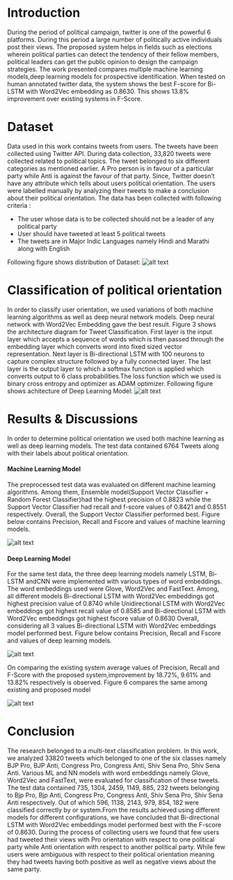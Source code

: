 # Introduction

During the period of political campaign, twitter is one of the powerful 6 platforms. During this period a large number of politically active individuals post their views. The proposed system helps in fields such as elections wherein political parties can detect the tendency of their fellow members, political leaders can get the public opinion to design the campaign strategies. The work presented compares multiple machine learning models,deep learning models for prospective identification. When tested on human annotated twitter data, the system shows the best F-score for Bi-LSTM with Word2Vec embedding as 0.8630. This shows 13.8% improvement over existing systems in F-Score.

# Dataset

Data used in this work contains  tweets from users. The tweets have been collected using Twitter API. During data collection, 33,820 tweets were collected related to political topics. The tweet belonged to six different categories as mentioned earlier. A Pro person is in favour of a particular party while Anti is against the favour of that party. Since, Twitter doesn’t have any attribute which tells about users political orientation. The users were labelled manually by analyzing their tweets to make a conclusion about their political orientation. The data has been collected with following criteria :

-  The user whose data is to be collected should not be a leader of any political party 
  - User should have tweeted at least 5 political tweets
  - The tweets are in Major Indic Languages namely Hindi and Marathi  along with English

Following figure shows distribution of Dataset:
    ![alt text](https://github.com/sp31051998/Political-Orientation-of-user-using-Tweet/blob/master/Images/Dataset%20Distribution.png)

# Classification of political orientation

In order to classify user orientation, we used variations of both machine learning algorithms as well as deep neural network models. Deep neural network with Word2Vec Embedding gave the best result. Figure 3 shows the architecture diagram for Tweet Classification. First layer is the input layer which accepts a sequence of words which is then passed through the embedding layer which converts word into fixed sized vector representation. Next layer is Bi-directional LSTM with 100 neurons to capture complex structure followed by a fully connected layer. The last layer is the output layer to which a softmax function is applied which converts output to 6 class probabilities.The loss function which we used is binary cross entropy and optimizer as ADAM optimizer. Following figure shows achitecture of Deep Learning Model:
![alt text](https://github.com/sp31051998/Political-Orientation-of-user-using-Tweet/blob/master/Images/Model%20Architecture.png)

# Results & Discussions

In order to determine political orientation we used both machine learning as well as deep learning models. The test data contained 6764 Tweets along with their labels about political orientation.

#### Machine Learning Model

The preprocessed test data was evaluated on different machine learning algorithms. Among them, Ensemble model(Support Vector Classifier + Random Forest Classifier)had the highest precision of 0.8823 while the Support Vector Classifier had recall and f-score values of 0.8421 and 0.8551 respectively. Overall, the Support Vector Classifier performed best. Figure below contains Precision, Recall and Fscore and  values of machine learning models.

![alt text](https://github.com/sp31051998/Political-Orientation-of-user-using-Tweet/blob/master/Images/ML%20Model%20Comparision.png)

#### Deep Learning Model

For the same test data, the three deep learning models namely LSTM, Bi-LSTM andCNN were implemented with various types of word embeddings.  The word embeddings used were Glove, Word2Vec and FastText. Among, all different models Bi-directional LSTM with Word2Vec embeddings got highest precision value of 0.8740 while Unidirectional LSTM with Word2Vec embeddings got highest recall value of 0.8585 and Bi-directional LSTM with Word2Vec embeddings got highest fscore value of 0.8630 Overall, considering all 3 values Bi-directional LSTM with Word2Vec embeddings model performed best. Figure below contains Precision, Recall and Fscore and  values of deep learning models.

![alt text](https://github.com/sp31051998/Political-Orientation-of-user-using-Tweet/blob/master/Images/DL%20Model%20Comparision.png)

On comparing the existing system average values of Precision, Recall and F-Score with the proposed system,improvement by 18.72%, 9.61% and 13.82% respectively is observed. Figure 6 compares the same among existing and proposed model

![alt text](https://github.com/sp31051998/Political-Orientation-of-user-using-Tweet/blob/master/Images/Exisiting%20System%20vs%20Proposed%20System.png)

# Conclusion
The research belonged to a multi-text classification problem. In this work, we analyzed 33820 tweets which belonged to one of the six classes namely BJP Pro, BJP Anti, Congress Pro, Congress Anti, Shiv Sena Pro, Shiv Sena Anti. Various ML and NN models with word embeddings namely Glove, Word2Vec and FastText, were evaluated for classification of these tweets. The test data contained 735, 1304, 2459, 1149, 885, 232 tweets belonging to Bjp Pro, Bjp Anti, Congress Pro, Congress Anti, Shiv Sena Pro, Shiv Sena Anti respectively. Out of which  596, 1138, 2143, 979, 854, 182 were classified correctly by or system.From the results achieved using different models for different configurations, we have concluded that Bi-directional LSTM with Word2Vec embeddings model performed best with the F-score of 0.8630. During the process of collecting users we found that few users had tweeted their views with Pro orientation with respect to one political party while Anti orientation with respect to another political party. While few users were ambiguous with respect to their political orientation meaning they had tweets having both positive as well as negative views about the same party.